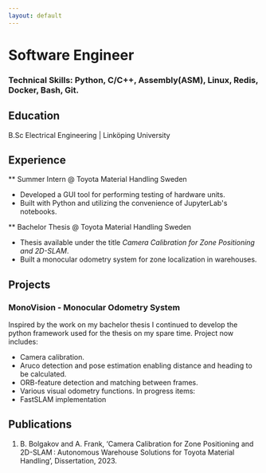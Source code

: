 ```yaml
---
layout: default
---
```


# Software Engineer

### Technical Skills: Python, C/C++, Assembly(ASM), Linux, Redis, Docker, Bash, Git.

## Education
B.Sc Electrical Engineering | Linköping University

## Experience
** Summer Intern @ Toyota Material Handling Sweden
- Developed a GUI tool for performing testing of hardware units.
- Built with Python and utilizing the convenience of JupyterLab's notebooks.

** Bachelor Thesis @ Toyota Material Handling Sweden
- Thesis available under the title *Camera Calibration for Zone Positioning and 2D-SLAM*.
- Built a monocular odometry system for zone localization in warehouses.

## Projects
### MonoVision - Monocular Odometry System
Inspired by the work on my bachelor thesis I continued to develop the python framework used for the thesis on my spare time.
Project now includes:
- Camera calibration.
- Aruco detection and pose estimation enabling distance and heading to be calculated.
- ORB-feature detection and matching between frames.
- Various visual odometry functions.
In progress items:
- FastSLAM implementation

## Publications
1. B. Bolgakov and A. Frank, ‘Camera Calibration for Zone Positioning and 2D-SLAM : Autonomous Warehouse Solutions for Toyota Material Handling’, Dissertation, 2023.
